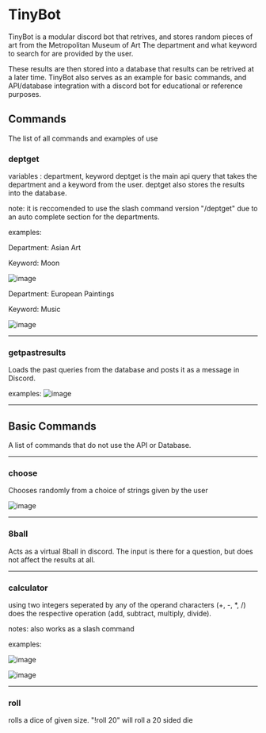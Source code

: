 # TinyBot
TinyBot is a modular discord bot that retrives, and stores random pieces of art from the Metropolitan Museum of Art
The department and what keyword to search for are provided by the user.

These results are then stored into a database that results can be retrived at a later time.
TinyBot also serves as an example for basic commands, and API/database integration with a discord bot for educational or reference purposes.


## Commands
The list of all commands and examples of use

### deptget
variables : department, keyword
deptget is the main api query that takes the department and a keyword from the user.
deptget also stores the results into the database.

note: it is reccomended to use the slash command version "/deptget" due to an auto complete section for the departments.

examples:

Department: Asian Art

Keyword: Moon

![image](https://github.com/joshuatchang/TinyBot/assets/46918257/5021fc76-87ac-489b-b406-87ce84910879)

Department: European Paintings

Keyword: Music

![image](https://github.com/joshuatchang/TinyBot/assets/46918257/36bae78d-874c-463d-b36f-33f1512ff762)


---
### getpastresults
Loads the past queries from the database and posts it as a message in Discord.

examples:
![image](https://github.com/joshuatchang/TinyBot/assets/46918257/dedba660-2aee-4ca0-ad83-ecb1f05236d6)

---


## Basic Commands
A list of commands that do not use the API or Database.

---

### choose
Chooses randomly from a choice of strings given by the user

![image](https://github.com/joshuatchang/TinyBot/assets/46918257/68ffad22-4b31-4de8-99a8-6c7c1fe75082)

---
### 8ball
Acts as a virtual 8ball in discord. The input is there for a question, but does not affect the results at all.

---
### calculator
using two integers seperated by any of the operand characters (+, -, *, /) does the respective operation (add, subtract, multiply, divide).

notes: also works as a slash command

examples:

![image](https://github.com/joshuatchang/TinyBot/assets/46918257/3f3dae60-a350-490f-b68c-6519d8b13964)

![image](https://github.com/joshuatchang/TinyBot/assets/46918257/394674fc-8b2d-4c64-9c37-a3303edc3d09)



---
### roll
rolls a dice of given size. 
"!roll 20" will roll a 20 sided die
